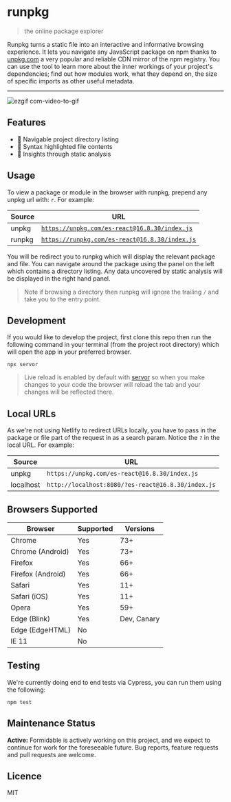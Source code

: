 # runpkg

> the online package explorer

Runpkg turns a static file into an interactive and informative browsing experience. It lets you navigate any JavaScript package on npm thanks to [unpkg.com](https://unpkg.com) a very popular and reliable CDN mirror of the npm registry. You can use the tool to learn more about the inner workings of your project's dependencies; find out how modules work, what they depend on, the size of specific imports as other useful metadata.

---

![ezgif com-video-to-gif](https://user-images.githubusercontent.com/1457604/57516159-1a539d80-730c-11e9-9735-3b34a3ebafde.gif)

## Features

- 🔭 Navigable project directory listing
- 🎨 Syntax highlighted file contents
- 📝 Insights through static analysis

## Usage

To view a package or module in the browser with runpkg, prepend any unpkg url with: `r`. For example:

| Source | URL                                                                                            |
| ------ | ---------------------------------------------------------------------------------------------- |
| unpkg  | [`https://unpkg.com/es-react@16.8.30/index.js`](https://unpkg.com/es-react@16.8.30/index.js)   |
| runpkg | [`https://runpkg.com/es-react@16.8.30/index.js`](https://runpkg.com/es-react@16.8.30/index.js) |

You will be redirect you to runpkg which will display the relevant package and file. You can navigate around the package using the panel on the left which contains a directory listing. Any data uncovered by static analysis will be displayed in the right hand panel.

> Note if browsing a directory then runpkg will ignore the trailing `/` and take you to the entry point.

## Development

If you would like to develop the project, first clone this repo then run the following command in your terminal (from the project root directory) which will open the app in your preferred browser.

```
npx servor
```

> Live reload is enabled by default with [servor](https://github.com/lukejacksonn/servor) so when you make changes to your code the browser will reload the tab and your changes will be reflected there.

## Local URLs

As we're not using Netlify to redirect URLs locally, you have to pass in the package or file part of the request in as a search param. Notice the `?` in the local URL. For example:

| Source    | URL                                                |
| --------- | -------------------------------------------------- |
| unpkg     | `https://unpkg.com/es-react@16.8.30/index.js`      |
| localhost | `http://localhost:8080/?es-react@16.8.30/index.js` |

## Browsers Supported

| Browser           | Supported | Versions    |
| ----------------- | --------- | ----------- |
| Chrome            | Yes       | 73+         |
| Chrome (Android)  | Yes       | 73+         |
| Firefox           | Yes       | 66+         |
| Firefox (Android) | Yes       | 66+         |
| Safari            | Yes       | 11+         |
| Safari (iOS)      | Yes       | 11+         |
| Opera             | Yes       | 59+         |
| Edge (Blink)      | Yes       | Dev, Canary |
| Edge (EdgeHTML)   | No        |             |
| IE 11             | No        |             |

## Testing

We're currently doing end to end tests via Cypress, you can run them using the following:

```
npm test
```

## Maintenance Status

**Active:** Formidable is actively working on this project, and we expect to continue for work for the foreseeable future. Bug reports, feature requests and pull requests are welcome.


## Licence

MIT
